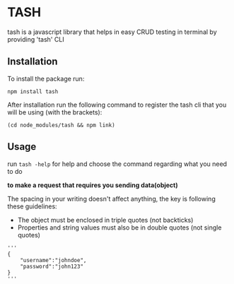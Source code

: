 # TASH

tash is a javascript library that helps in easy CRUD testing in terminal by providing 'tash' CLI

## Installation

To install the package run:

`npm install tash`

After installation run the following command to register the tash cli that you will be using (with the brackets):

`(cd node_modules/tash && npm link)`

## Usage

run `tash -help` for help and choose the command regarding what you need to do

**to make a request that requires you sending data(object)**

The spacing in your writing doesn't affect anything, the key is following these guidelines:

 - The object must be enclosed in triple quotes (not backticks)
 - Properties and string values must also be in double quotes (not single quotes)
 
```
'''
{
    "username":"johndoe",
    "password":"john123"
}
'''
```